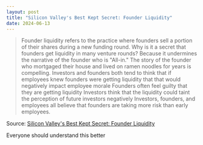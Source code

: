 ```yaml
---
layout: post
title: "Silicon Valley's Best Kept Secret: Founder Liquidity"
date: 2024-06-13
---
```


> Founder liquidity refers to the practice where founders sell a portion of
their shares during a new funding round. Why is it a secret that founders
get liquidity in many venture rounds? Because it undermines the narrative
of the founder who is "All-in." The story of the founder who mortgaged
their house and lived on ramen noodles for years is compelling. Investors
and founders both tend to think that if employees knew founders were
getting liquidity that that would negatively impact employee morale
Founders often feel guilty that they are getting liquidity Investors think
that the liquidity could taint the perception of future investors
negatively Investors, founders, and employees all believe that founders are
taking more risk than early employees.

Source: [Silicon Valley's Best Kept Secret: Founder Liquidity](
https://www.stefantheard.com/silicon-valleys-best-kept-secret-founder-liquidity/
)

Everyone should understand this better

